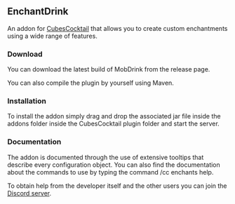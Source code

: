 ## EnchantDrink

An addon for [CubesCocktail](https://github.com/CubesCocktail/CubesCocktail) that allows you to create custom enchantments using a wide range of features.

### Download

You can download the latest build of MobDrink from the release page. 

You can also compile the plugin by yourself using Maven.

### Installation

To install the addon simply drag and drop the associated jar file inside the addons folder inside the CubesCocktail plugin folder and start the server.

### Documentation

The addon is documented through the use of extensive tooltips that describe every configuration object. You can also find the documentation about the commands to use by typing the command /cc enchants help.

To obtain help from the developer itself and the other users you can join the [Discord server](https://discord.gg/TzREkc9).